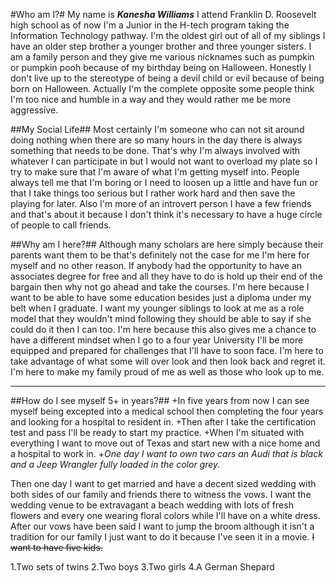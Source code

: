 #Who am I?#
My name is ***Kanesha Williams*** I attend Franklin D. Roosevelt high school as of now I'm a Junior in the H-tech program taking the Information Technology pathway. I'm the oldest girl out of all of my siblings I have an older step brother a younger brother and three younger sisters. I am a family person and they give me various nicknames such as pumpkin or pumpkin pooh because of my birthday being on Halloween. Honestly I don't live up to the stereotype of being a devil child or evil because of being born on Halloween. Actually I'm the complete opposite some people think I'm too nice and humble in a way and they would rather me be more aggressive.

##My Social Life##
Most certainly I'm someone who can not sit around doing nothing when there are so many hours in the day there is always something that needs to be done. That's why I'm always involved with whatever I can participate in but I would not want to overload my plate so I try to make sure that I'm aware of what I'm getting myself into. People always tell me that I'm boring or I need to loosen up a little and have fun or that I take things too serious but I rather work hard and then save the playing for later. Also I'm more of an introvert person I have a few friends and that's about it because I don't think it's necessary to have a huge circle of people to call friends.

##Why am I here?##
Although many scholars are here simply because their parents want them to be that's definitely not the case for me I'm here for myself and no other reason. If anybody had the opportunity to have an associates degree for free and all they have to do is hold up their end of the bargain then why not go ahead and take the courses. I'm here because I want to be able to have some education besides just a diploma under my belt when I graduate. I want my younger siblings to look at me as a role model that they wouldn't mind following they should be able to say if she could do it then I can too. I'm here because this also gives me a chance to have a different mindset when I go to a four year University I'll be more equipped and prepared for challenges that I'll have to soon face. I'm here to take advantage of what some will over look and then look back and regret it. I'm here to make my family proud of me as well as those who look up to me.
***
##How do I see myself 5+ in years?##
+In five years from now I can see myself being excepted into a medical school then completing the four years and looking for a hospital to resident in.
+Then after I take the certification test and pass I'll be ready to start my practice.
+When I'm situated with everything I want to move out of Texas and start new with a nice home and a hospital to work in.
+_One day I want to own two cars an Audi that is black and a Jeep Wrangler fully loaded in the color grey._


Then one day I want to get married and have a decent sized wedding with both sides of our family and friends there to witness the vows. I want the wedding venue to be extravagant a beach wedding with lots of fresh flowers and every one wearing floral colors while I'll have on a white dress. After our vows have been said I want to jump the broom although it isn't a tradition for our family I just want to do it because I've seen it in a movie. ~~I want to have five kids.~~

1.Two sets of twins
2.Two boys
3.Two girls
4.A German Shepard
